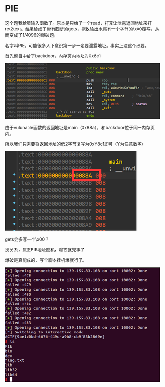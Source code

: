 # PIE

这个题我给错输入函数了。原本是只给了一个read，打算让泄露返回地址来打ret2text。结果给成了带有截断的gets，导致输出末尾有一个字节的\x00覆写，从而变成了1/4096的爆破题。

名字叫PIE，可能很多人下意识第一步一定要泄露地址。事实上没这个必要。

首先题目中给了backdoor，内存页内地址为0x8c1

![image-20210304004520571](wppics/image-20210304004520571.png)

由于vulunable函数的返回地址是main（0x88a），和backdoor位于同一内存页内。

所以我们只需要将返回地址的低2字节复写为0xY8c1即可（Y为任意数字）

![image-20210304004628967](wppics/image-20210304004628967.png)

gets会多写一个\x00？

没关系，反正PIE地址随机，爆它就完事了

爆破是真能成的，写个脚本挂机爆就行了。

![image-20210304004329203](wppics/image-20210304004329203.png)